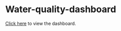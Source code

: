 ﻿# Water-quality-dashboard
[Click here](https://huggingface.co/spaces/Nav27/water-quality-dashboard) to view the dashboard.

